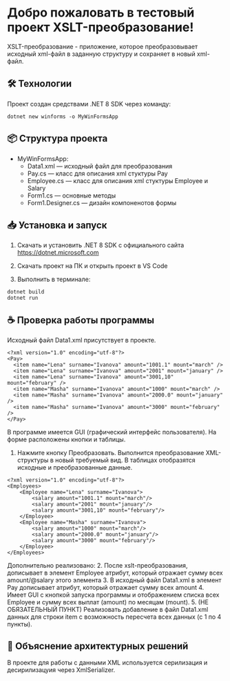 # Добро пожаловать в тестовый проект XSLT-преобразование!

XSLT-преобразование - приложение, которое преобразовывает исходный xml-файл в заданную структуру и сохраняет в новый xml-файл.

## 🛠️ Технологии

Проект создан средствами .NET 8 SDK через команду: 
```
dotnet new winforms -o MyWinFormsApp
```

## 📦 Структура проекта

- MyWinFormsApp:
  - Data1.xml — исходный файл для преобразования
  - Pay.cs — класс для описания xml стуктуры Pay
  - Employee.cs — класс для описания xml стуктуры Employee и Salary
  - Form1.cs — основные методы
  - Form1.Designer.cs — дизайн компоненотов формы

## 📥 Установка и запуск

1. Скачать и установить .NET 8 SDK с официального сайта https://dotnet.microsoft.com

2. Скачать проект на ПК и открыть проект в VS Code

3. Выполнить в терминале:
```
dotnet build
dotnet run
```

## ☕ Проверка работы программы

Исходный файл Data1.xml присутствует в проекте.
```
<?xml version="1.0" encoding="utf-8"?>
<Pay>
  <item name="Lena" surname="Ivanova" amount="1001.1" mount="march" />
  <item name="Lena" surname="Ivanova" amount="2001" mount="january" />
  <item name="Lena" surname="Ivanova" amount="3001,10" mount="february" />
  <item name="Masha" surname="Ivanova" amount="1000" mount="march" />
  <item name="Masha" surname="Ivanova" amount="2000.0" mount="january" />
  <item name="Masha" surname="Ivanova" amount="3000" mount="february" />
</Pay>
```

В программе имеется GUI (графический интерфейс пользователя). На форме расположены кнопки и таблицы.

1. Нажмите кнопку Преобразовать. Выполнится преобразование XML-структуры в новый требуемый вид. В таблицах отобразятся исходные и преобразованные данные.

```
<?xml version="1.0" encoding="utf-8"?>
<Employees>
	<Employee name="Lena" surname="Ivanova">
		<salary amount="1001.1" mount="march"/>
		<salary amount="2001" mount="january"/>
		<salary amount="3001,10" mount="february"/>
	</Employee>
	<Employee name="Masha" surname="Ivanova">
		<salary amount="1000" mount="march"/>
		<salary amount="2000.0" mount="january"/>
		<salary amount="3000" mount="february"/>
	</Employee>
</Employees>
```

Дополнительно реализовано:
2.	После xslt-преобразования, дописывает в элемент Employee атрибут, который отражает сумму всех amount/@salary этого элемента
3.	В исходный файл Data1.xml в элемент Pay дописывает атрибут, который отражает сумму всех amount
4.	Имеет GUI с кнопкой запуска программы и отображением списка всех Employee и сумму всех выплат (amount) по месяцам (mount).
5.	(НЕ ОБЯЗАТЕЛЬНЫЙ ПУНКТ) Реализовать добавление в файл Data1.xml данных для строки item с возможность пересчета всех данных (с 1 по 4 пункты).

## 📝 Объяснение архитектурных решений

В проекте для работы с данными XML используется серилизация и десирилизацуия через XmlSerializer.